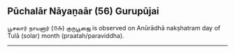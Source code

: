 ## Pūchalār Nāyaṉaār (56) Gurupūjai
பூசலார் நாயனார் (௫௬) குருபூஜை is observed on Anūrādhā nakṣhatram day of Tulā (solar) month (praatah/paraviddha).



---
